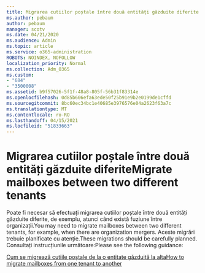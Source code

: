 ```yaml
---
title: Migrarea cutiilor poștale între două entități găzduite diferite
ms.author: pebaum
author: pebaum
manager: scotv
ms.date: 04/21/2020
ms.audience: Admin
ms.topic: article
ms.service: o365-administration
ROBOTS: NOINDEX, NOFOLLOW
localization_priority: Normal
ms.collection: Adm_O365
ms.custom:
- "684"
- "3500008"
ms.assetid: b9f57026-5f1f-48a8-805f-56b31f83314e
ms.openlocfilehash: 0d85b606efa63ede50f25b91e9b2e0199de1cffd
ms.sourcegitcommit: 8bc60ec34bc1e40685e3976576e04a2623f63a7c
ms.translationtype: MT
ms.contentlocale: ro-RO
ms.lasthandoff: 04/15/2021
ms.locfileid: "51833663"
---
```

# <a name="migrate-mailboxes-between-two-different-tenants"></a><span data-ttu-id="1a400-102">Migrarea cutiilor poștale între două entități găzduite diferite</span><span class="sxs-lookup"><span data-stu-id="1a400-102">Migrate mailboxes between two different tenants</span></span>

<span data-ttu-id="1a400-103">Poate fi necesar să efectuați migrarea cutiilor poștale între două entități găzduite diferite, de exemplu, atunci când există fuziune între organizații.</span><span class="sxs-lookup"><span data-stu-id="1a400-103">You may need to migrate mailboxes between two different tenants, for example, when there are organization mergers.</span></span> <span data-ttu-id="1a400-104">Aceste migrări trebuie planificate cu atenție.</span><span class="sxs-lookup"><span data-stu-id="1a400-104">These migrations should be carefully planned.</span></span> <span data-ttu-id="1a400-105">Consultați instrucțiunile următoare:</span><span class="sxs-lookup"><span data-stu-id="1a400-105">Please see the following guidance:</span></span>
  
[<span data-ttu-id="1a400-106">Cum se migrează cutiile poștale de la o entitate găzduită la alta</span><span class="sxs-lookup"><span data-stu-id="1a400-106">How to migrate mailboxes from one tenant to another</span></span>](https://docs.microsoft.com/Exchange/mailbox-migration/migrate-mailboxes-across-tenants)
  